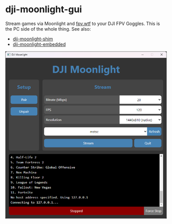 # dji-moonlight-gui

Stream games via Moonlight and [fpv.wtf](https://github.com/fpv-wtf) to your DJI
FPV Goggles. This is the PC side of the whole thing. See also:

- [dji-moonlight-shim](https://github.com/fpv-wtf/dji-moonlight-shim)
- [dji-moonlight-embedded](https://github.com/fpv-wtf/dji-moonlight-embedded)

![splash](media/screenshot.png)

